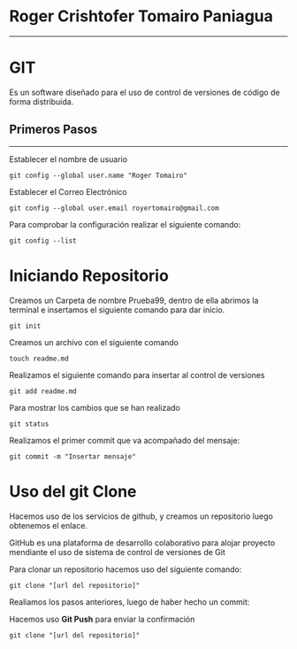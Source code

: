 # Roger Crishtofer Tomairo Paniagua
___

# GIT 
Es un software diseñado para el uso de control de versiones de código de forma distribuida.
## Primeros Pasos
___

Establecer el nombre de usuario

```
git config --global user.name "Roger Tomairo"
```
Establecer el Correo Electrónico

```
git config --global user.email royertomairo@gmail.com
```
Para comprobar la configuración realizar el siguiente comando:

```
git config --list
```
# Iniciando Repositorio

Creamos un Carpeta de nombre Prueba99, dentro de ella abrimos
la terminal e insertamos el siguiente comando para dar inicio.

```
git init
```
Creamos un archivo con el siguiente comando

```
touch readme.md
```
Realizamos el siguiente comando para insertar al control de versiones
```
git add readme.md
```

Para mostrar los cambios que se han realizado

```
git status
```

Realizamos el primer commit que va acompañado del mensaje:

```
git commit -m "Insertar mensaje"
```

# Uso del git Clone
Hacemos uso de los servicios de github, y creamos un repositorio luego obtenemos el enlace.

GitHub es una plataforma de desarrollo colaborativo para alojar proyecto mendiante el uso de sistema de control de versiones de Git

Para clonar un repositorio hacemos uso del siguiente comando:

```
git clone "[url del repositorio]"
```

Realiamos los pasos anteriores, luego de haber hecho un commit:

Hacemos uso **Git Push** para enviar la confirmación

```
git clone "[url del repositorio]"
```